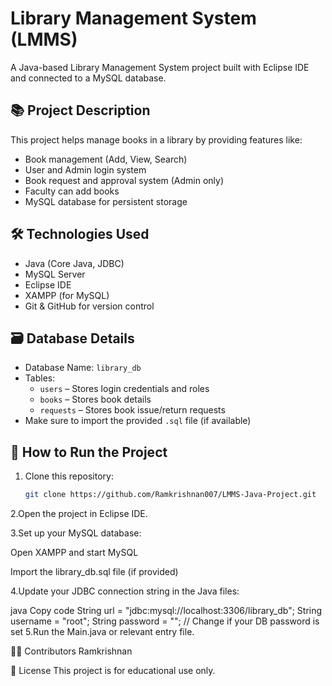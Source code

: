 # Library Management System (LMMS)

A Java-based Library Management System project built with Eclipse IDE and connected to a MySQL database.

## 📚 Project Description

This project helps manage books in a library by providing features like:

- Book management (Add, View, Search)
- User and Admin login system
- Book request and approval system (Admin only)
- Faculty can add books
- MySQL database for persistent storage

## 🛠️ Technologies Used

- Java (Core Java, JDBC)
- MySQL Server
- Eclipse IDE
- XAMPP (for MySQL)
- Git & GitHub for version control

## 🗃️ Database Details

- Database Name: `library_db`
- Tables:
  - `users` – Stores login credentials and roles
  - `books` – Stores book details
  - `requests` – Stores book issue/return requests
- Make sure to import the provided `.sql` file (if available)

## 🚀 How to Run the Project

1. Clone this repository:
   ```bash
   git clone https://github.com/Ramkrishnan007/LMMS-Java-Project.git

2.Open the project in Eclipse IDE.

3.Set up your MySQL database:

  Open XAMPP and start MySQL

  Import the library_db.sql file (if provided)

4.Update your JDBC connection string in the Java files:

  java
  Copy code
  String url = "jdbc:mysql://localhost:3306/library_db";
  String username = "root";
  String password = ""; // Change if your DB password is set
5.Run the Main.java or relevant entry file.

🧑‍💻 Contributors
Ramkrishnan

📄 License
This project is for educational use only.
